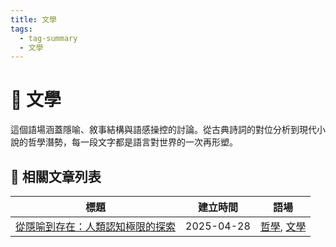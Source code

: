 ```yaml
---
title: 文學
tags:
  - tag-summary
  - 文學
---
```


# 📖 文學

這個語場涵蓋隱喻、敘事結構與語感操控的討論。從古典詩詞的對位分析到現代小說的哲學潛勢，每一段文字都是語言對世界的一次再形塑。

## 📑 相關文章列表

| 標題 | 建立時間 | 語場 |
|------|------------|--------|
| [從隱喻到存在：人類認知極限的探索](/conversation/從隱喻到存在：人類認知極限的探索.md) | 2025-04-28 | [哲學](/tags/哲學.md), [文學](/tags/文學.md) |
